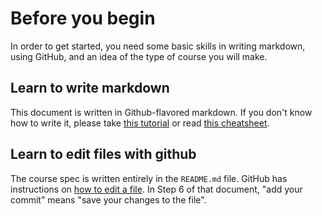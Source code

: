 # Before you begin

In order to get started, you need some basic skills in writing markdown, using GitHub, and an idea of the type of course you will make.

## Learn to write markdown

This document is written in Github-flavored markdown. If you don't know how to write it, please take [this tutorial](https://www.markdowntutorial.com) or read [this cheatsheet](https://github.com/adam-p/markdown-here/wiki/Markdown-Cheatsheet).

## Learn to edit files with github

The course spec is written entirely in the `README.md` file. GitHub has instructions on [how to edit a file](https://help.github.com/articles/editing-files-in-your-repository). In Step 6 of that document, "add your commit" means "save your changes to the file".
